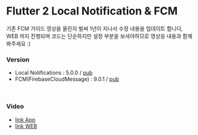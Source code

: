 # Flutter 2 Local Notification & FCM

기존 FCM 가이드 영상을 올린지 벌써 1년이 지나서 수정 내용을 업데이트 합니다,
<br/>
WEB 까지 진행되며 코드는 단순하지만 설정 부분을 보셔야하므로 영상응 내용과 함께 봐주세요 :)

### Version
- Local Notifications : 5.0.0 / [pub](https://pub.dev/packages/flutter_local_notifications/example)
- FCM(FirebaseCloudMessage) : 9.0.1 / [pub](https://pub.dev/packages/firebase_messaging/example)
<br/>

### Video
- [link App](https://youtu.be/vrCCXxPZG30)
- [link WEB](https://youtu.be/qMHu2FjJ6pY)
